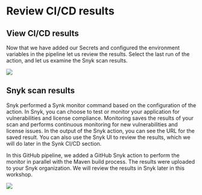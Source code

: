 # Review CI/CD results

## View CI/CD results

Now that we have added our Secrets and configured the environment variables in the pipeline let us review the results. Select the last run of the action, and let us examine the Snyk scan results.

![](https://partner-workshop-assets.s3.us-east-2.amazonaws.com/screen-shot-2020-08-22-at-11.28.15-am.png)

## Snyk scan results

Snyk performed a Synk monitor command based on the configuration of the action. In Snyk, you can choose to test or monitor your application for vulnerabilities and license compliance. Monitoring saves the results of your scan and performs continuous monitoring for new vulnerabilities and license issues. In the output of the Snyk action, you can see the URL for the saved result. You can also use the Snyk UI to review the results, which we will do later in the Synk CI/CD section.

In this GitHub pipeline, we added a GitHub Snyk action to perform the monitor in parallel with the Maven build process. The results were uploaded to your Snyk organization. We will review the results in Snyk later in this workshop.

![](https://partner-workshop-assets.s3.us-east-2.amazonaws.com/screen-shot-2020-08-22-at-11.52.35-am.png)

